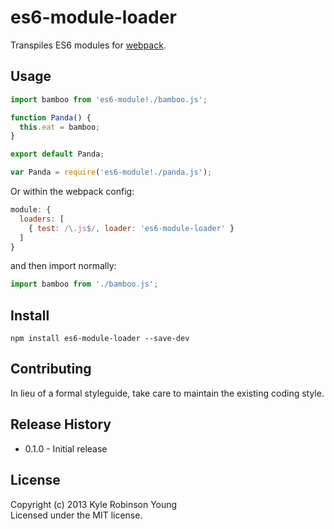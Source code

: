 # es6-module-loader
Transpiles ES6 modules for [webpack](https://github.com/webpack/webpack).

## Usage

```js
import bamboo from 'es6-module!./bamboo.js';

function Panda() {
  this.eat = bamboo;
}

export default Panda;
```

```js
var Panda = require('es6-module!./panda.js');
```

Or within the webpack config:

```js
module: {
  loaders: [
    { test: /\.js$/, loader: 'es6-module-loader' }
  ]
}
```

and then import normally:

```js
import bamboo from './bamboo.js';
```

## Install

`npm install es6-module-loader --save-dev`

## Contributing
In lieu of a formal styleguide, take care to maintain the existing coding style.

## Release History
* 0.1.0 - Initial release

## License
Copyright (c) 2013 Kyle Robinson Young  
Licensed under the MIT license.